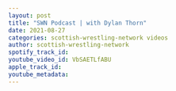 ```yaml
---
layout: post
title: "SWN Podcast | with Dylan Thorn"
date: 2021-08-27
categories: scottish-wrestling-network videos
author: scottish-wrestling-network
spotify_track_id: 
youtube_video_id: VbSAETLfABU
apple_track_id: 
youtube_metadata: 
---
```

